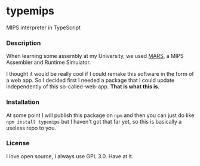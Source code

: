 # typemips

MIPS interpreter in TypeScript

### Description

When learning some assembly at my University, we used [MARS](https://courses.missouristate.edu/kenvollmar/mars/), a MIPS Assembler and Runtime Simulator. 

I thought it would be really cool if I could remake this software in the form of a web app. So I decided first I needed a package that I could update independently of this so-called-web-app. **That is what this is.** 

### Installation

At some point I will publish this package on  `npm` and then you can just do like `npm install typemips` but I haven't got that far yet, so this is basically a useless repo to you.

### License

I love open source, I always use GPL 3.0. Have at it.